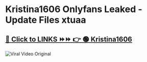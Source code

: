 
 # Kristina1606 Onlyfans Leaked - Update Files xtuaa

## <h2><a href="https://clipsfans.com/Kristina1606&ref=git">🔗 Click to LINKS ⏩⏩ 👉 🟢 Kristina1606 </a></h2>

<a href="https://clipsfans.com/Kristina1606&ref=git" rel="nofollow" data-target="animated-image.originalLink"><img src="https://i.ibb.co.com/xMMVF88/686577567.gif" alt="Viral Video Original" style="max-width: 100%; display: inline-block;" data-target="animated-image.originalImage"></a>

